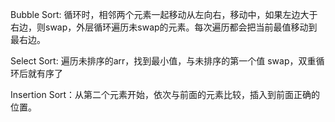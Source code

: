Bubble Sort: 循环时，相邻两个元素一起移动从左向右，移动中，如果左边大于右边，则swap，外层循环遍历未swap的元素。每次遍历都会把当前最值移动到最右边。

Select Sort: 遍历未排序的arr，找到最小值，与未排序的第一个值 swap，双重循环后就有序了

Insertion Sort：从第二个元素开始，依次与前面的元素比较，插入到前面正确的位置。

